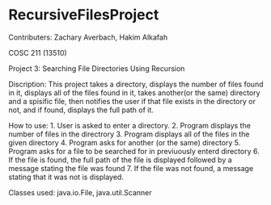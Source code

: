# RecursiveFilesProject

Contributers: Zachary Averbach, Hakim Alkafah

COSC 211 (13510)

Project 3: Searching File Directories Using Recursion

Discription: This project takes a directory, displays the number of files found in it, displays all of the files found in it, takes another(or the same) directory and a spisific file, then notifies the user if that file exists in the directory or not, and if found, displays the full path of it.

How to use: 1. User is asked to enter a directory.
	    2. Program displays the number of files in the directrory
	    3. Program displays all of the files in the given directory
	    4. Program asks for another (or the same) directory
	    5. Program asks for a file to be searched for in previuously enterd directory
	    6. If the file is found, the full path of the file is displayed followed by a message stating the file was found
	    7. If the file was not found, a message stating that it was not is displayed. 

Classes used: java.io.File, java.util.Scanner

